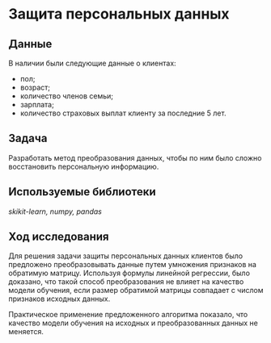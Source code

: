 # Защита персональных данных

## Данные

В наличии были следующие данные о клиентах:
- пол;
- возраст;
- количество членов семьи;
- зарплата;
- количество страховых выплат клиенту за последние 5 лет.

## Задача

Разработать метод преобразования данных, чтобы по ним было сложно восстановить персональную информацию.

## Используемые библиотеки
*skikit-learn, numpy, pandas*

## Ход исследования

Для решения задачи защиты персональных данных клиентов было предложено преобразовывать данные путем умножения признаков на обратимую матрицу. Используя формулы линейной регрессии, было доказано, что такой способ преобразования не влияет на качество модели обучения, если размер обратимой матрицы совпадает с числом признаков исходных данных.

Практическое применение предложенного алгоритма показало, что качество модели обучения на исходных и преобразованных данных не меняется.
